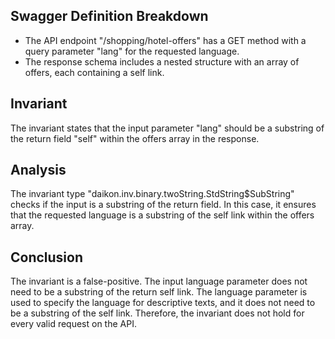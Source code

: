 ## Swagger Definition Breakdown
- The API endpoint "/shopping/hotel-offers" has a GET method with a query parameter "lang" for the requested language.
- The response schema includes a nested structure with an array of offers, each containing a self link.

## Invariant
The invariant states that the input parameter "lang" should be a substring of the return field "self" within the offers array in the response.

## Analysis
The invariant type "daikon.inv.binary.twoString.StdString$SubString" checks if the input is a substring of the return field. In this case, it ensures that the requested language is a substring of the self link within the offers array.

## Conclusion
The invariant is a false-positive. The input language parameter does not need to be a substring of the return self link. The language parameter is used to specify the language for descriptive texts, and it does not need to be a substring of the self link. Therefore, the invariant does not hold for every valid request on the API.

